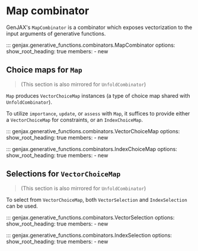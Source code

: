 # Map combinator

GenJAX's `MapCombinator` is a combinator which exposes vectorization to the input arguments of generative functions.

::: genjax.generative_functions.combinators.MapCombinator
    options:
      show_root_heading: true
      members:
        - new


## Choice maps for `Map`

> (This section is also mirrored for `UnfoldCombinator`)

`Map` produces `VectorChoiceMap` instances (a type of choice map shared with `UnfoldCombinator`).

To utilize `importance`, `update`, or `assess` with `Map`, it suffices to provide either a `VectorChoiceMap` for constraints, or an `IndexChoiceMap`. 

::: genjax.generative_functions.combinators.VectorChoiceMap
    options:
      show_root_heading: true
      members:
        - new

::: genjax.generative_functions.combinators.IndexChoiceMap
    options:
      show_root_heading: true
      members:
        - new

## Selections for `VectorChoiceMap`

> (This section is also mirrored for `UnfoldCombinator`)

To select from `VectorChoiceMap`, both `VectorSelection` and `IndexSelection` can be used. 

::: genjax.generative_functions.combinators.VectorSelection
    options:
      show_root_heading: true
      members:
        - new

::: genjax.generative_functions.combinators.IndexSelection
    options:
      show_root_heading: true
      members:
        - new
